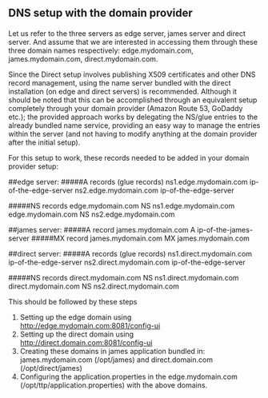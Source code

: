 
## DNS setup with the domain provider

####
Let us refer to the three servers as edge server, james server and direct server.
And assume that we are interested in accessing them through these three domain names respectively:
edge.mydomain.com,  james.mydomain.com, direct.mydomain.com.

Since the Direct setup involves publishing X509 certificates and other DNS record management, using the name server
bundled with the direct installation (on edge and direct servers) is recommended. Although it should be noted that this can 
be accomplished through an equivalent setup completely through your domain provider (Amazon Route 53, GoDaddy etc.); 
the provided approach works by delegating the NS/glue entries to the already bundled name service, 
providing an easy way to manage the entries within the server 
(and not having to modify anything at the domain provider after the initial setup).

For this setup to work, these records needed to be added in your domain provider setup:

##edge server:
#####A records (glue records)
ns1.edge.mydomain.com  ip-of-the-edge-server
ns2.edge.mydomain.com  ip-of-the-edge-server

#####NS records 
edge.mydomain.com NS  ns1.edge.mydomain.com
edge.mydomain.com NS ns2.edge.mydomain.com

##james server:
#####A record
james.mydomain.com  A  ip-of-the-james-server
#####MX record
james.mydomain.com   MX james.mydomain.com


##direct server:
#####A records (glue records)
ns1.direct.mydomain.com  ip-of-the-edge-server
ns2.direct.mydomain.com  ip-of-the-edge-server

#####NS records 
direct.mydomain.com NS  ns1.direct.mydomain.com
direct.mydomain.com NS ns2.direct.mydomain.com


This should be followed by these steps

1. Setting up the edge domain using http://edge.mydomain.com:8081/config-ui
2. Setting up the direct domain using http://direct.domain.com:8081/config-ui
3. Creating these domains in james application bundled in: james.mydomain.com (/opt/james) and direct.domain.com (/opt/direct/james)
4. Configuring the application.properties in the edge.mydomain.com (/opt/ttp/application.properties) with the above domains.

